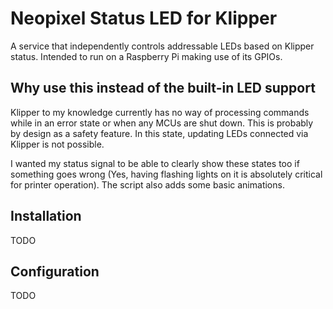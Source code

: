 # Neopixel Status LED for Klipper

A service that independently controls addressable LEDs based on Klipper status. Intended to run on a Raspberry Pi making use of its GPIOs.

## Why use this instead of the built-in LED support

Klipper to my knowledge currently has no way of processing commands while in an error state or when any MCUs are shut down. This is probably by design as a safety feature. In this state, updating LEDs connected via Klipper is not possible.

I wanted my status signal to be able to clearly show these states too if something goes wrong (Yes, having flashing lights on it is absolutely critical for printer operation). The script also adds some basic animations.

## Installation

TODO

## Configuration

TODO